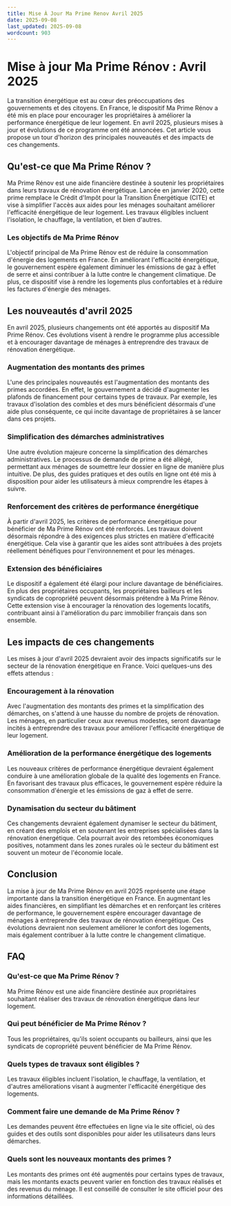 ```yaml
---
title: Mise À Jour Ma Prime Renov Avril 2025
date: 2025-09-08
last_updated: 2025-09-08
wordcount: 903
---
```


# Mise à jour Ma Prime Rénov : Avril 2025

La transition énergétique est au cœur des préoccupations des gouvernements et des citoyens. En France, le dispositif Ma Prime Rénov a été mis en place pour encourager les propriétaires à améliorer la performance énergétique de leur logement. En avril 2025, plusieurs mises à jour et évolutions de ce programme ont été annoncées. Cet article vous propose un tour d'horizon des principales nouveautés et des impacts de ces changements.

## Qu'est-ce que Ma Prime Rénov ?

Ma Prime Rénov est une aide financière destinée à soutenir les propriétaires dans leurs travaux de rénovation énergétique. Lancée en janvier 2020, cette prime remplace le Crédit d'Impôt pour la Transition Énergétique (CITE) et vise à simplifier l'accès aux aides pour les ménages souhaitant améliorer l'efficacité énergétique de leur logement. Les travaux éligibles incluent l'isolation, le chauffage, la ventilation, et bien d'autres.

### Les objectifs de Ma Prime Rénov

L'objectif principal de Ma Prime Rénov est de réduire la consommation d'énergie des logements en France. En améliorant l'efficacité énergétique, le gouvernement espère également diminuer les émissions de gaz à effet de serre et ainsi contribuer à la lutte contre le changement climatique. De plus, ce dispositif vise à rendre les logements plus confortables et à réduire les factures d'énergie des ménages.

## Les nouveautés d'avril 2025

En avril 2025, plusieurs changements ont été apportés au dispositif Ma Prime Rénov. Ces évolutions visent à rendre le programme plus accessible et à encourager davantage de ménages à entreprendre des travaux de rénovation énergétique.

### Augmentation des montants des primes

L'une des principales nouveautés est l'augmentation des montants des primes accordées. En effet, le gouvernement a décidé d'augmenter les plafonds de financement pour certains types de travaux. Par exemple, les travaux d'isolation des combles et des murs bénéficient désormais d'une aide plus conséquente, ce qui incite davantage de propriétaires à se lancer dans ces projets.

### Simplification des démarches administratives

Une autre évolution majeure concerne la simplification des démarches administratives. Le processus de demande de prime a été allégé, permettant aux ménages de soumettre leur dossier en ligne de manière plus intuitive. De plus, des guides pratiques et des outils en ligne ont été mis à disposition pour aider les utilisateurs à mieux comprendre les étapes à suivre.

### Renforcement des critères de performance énergétique

À partir d'avril 2025, les critères de performance énergétique pour bénéficier de Ma Prime Rénov ont été renforcés. Les travaux doivent désormais répondre à des exigences plus strictes en matière d'efficacité énergétique. Cela vise à garantir que les aides sont attribuées à des projets réellement bénéfiques pour l'environnement et pour les ménages.

### Extension des bénéficiaires

Le dispositif a également été élargi pour inclure davantage de bénéficiaires. En plus des propriétaires occupants, les propriétaires bailleurs et les syndicats de copropriété peuvent désormais prétendre à Ma Prime Rénov. Cette extension vise à encourager la rénovation des logements locatifs, contribuant ainsi à l'amélioration du parc immobilier français dans son ensemble.

## Les impacts de ces changements

Les mises à jour d'avril 2025 devraient avoir des impacts significatifs sur le secteur de la rénovation énergétique en France. Voici quelques-uns des effets attendus :

### Encouragement à la rénovation

Avec l'augmentation des montants des primes et la simplification des démarches, on s'attend à une hausse du nombre de projets de rénovation. Les ménages, en particulier ceux aux revenus modestes, seront davantage incités à entreprendre des travaux pour améliorer l'efficacité énergétique de leur logement.

### Amélioration de la performance énergétique des logements

Les nouveaux critères de performance énergétique devraient également conduire à une amélioration globale de la qualité des logements en France. En favorisant des travaux plus efficaces, le gouvernement espère réduire la consommation d'énergie et les émissions de gaz à effet de serre.

### Dynamisation du secteur du bâtiment

Ces changements devraient également dynamiser le secteur du bâtiment, en créant des emplois et en soutenant les entreprises spécialisées dans la rénovation énergétique. Cela pourrait avoir des retombées économiques positives, notamment dans les zones rurales où le secteur du bâtiment est souvent un moteur de l'économie locale.

## Conclusion

La mise à jour de Ma Prime Rénov en avril 2025 représente une étape importante dans la transition énergétique en France. En augmentant les aides financières, en simplifiant les démarches et en renforçant les critères de performance, le gouvernement espère encourager davantage de ménages à entreprendre des travaux de rénovation énergétique. Ces évolutions devraient non seulement améliorer le confort des logements, mais également contribuer à la lutte contre le changement climatique.

## FAQ

### Qu'est-ce que Ma Prime Rénov ?

Ma Prime Rénov est une aide financière destinée aux propriétaires souhaitant réaliser des travaux de rénovation énergétique dans leur logement.

### Qui peut bénéficier de Ma Prime Rénov ?

Tous les propriétaires, qu'ils soient occupants ou bailleurs, ainsi que les syndicats de copropriété peuvent bénéficier de Ma Prime Rénov.

### Quels types de travaux sont éligibles ?

Les travaux éligibles incluent l'isolation, le chauffage, la ventilation, et d'autres améliorations visant à augmenter l'efficacité énergétique des logements.

### Comment faire une demande de Ma Prime Rénov ?

Les demandes peuvent être effectuées en ligne via le site officiel, où des guides et des outils sont disponibles pour aider les utilisateurs dans leurs démarches.

### Quels sont les nouveaux montants des primes ?

Les montants des primes ont été augmentés pour certains types de travaux, mais les montants exacts peuvent varier en fonction des travaux réalisés et des revenus du ménage. Il est conseillé de consulter le site officiel pour des informations détaillées.